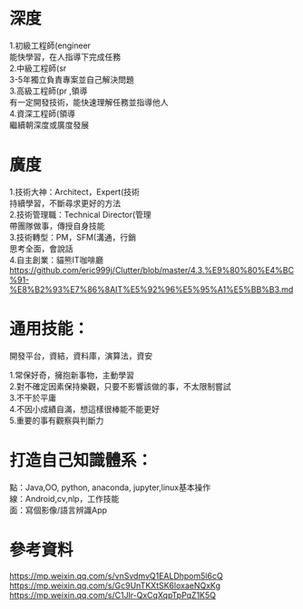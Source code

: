 # 深度  
1.初級工程師(engineer  
能快學習，在人指導下完成任務  
2.中級工程師(sr  
3-5年獨立負責專案並自己解決問題  
3.高級工程師(pr ,領導  
有一定開發技術，能快速理解任務並指導他人  
4.資深工程師(領導  
繼續朝深度或廣度發展    

# 廣度  
1.技術大神：Architect，Expert(技術    
持續學習，不斷尋求更好的方法  
2.技術管理職：Technical Director(管理   
帶團隊做事，傳授自身技能  
3.技術轉型：PM，SFM(溝通，行銷  
思考全面，會說話  
4.自主創業：貓熊IT咖啡廳  
https://github.com/eric999j/Clutter/blob/master/4.3.%E9%80%80%E4%BC%91-%E8%B2%93%E7%86%8AIT%E5%92%96%E5%95%A1%E5%BB%B3.md  

# 通用技能：  
開發平台，資結，資料庫，演算法，資安 
  
1.常保好奇，擁抱新事物，主動學習  
2.對不確定因素保持樂觀，只要不影響該做的事，不太限制嘗試  
3.不干於平庸  
4.不因小成績自滿，想這樣很棒能不能更好  
5.重要的事有觀察與判斷力  

# 打造自己知識體系：  
點：Java,OO, python, anaconda, jupyter,linux基本操作  
線：Android,cv,nlp，工作技能  
面：寫個影像/語言辨識App 

# 參考資料  
https://mp.weixin.qq.com/s/vnSvdmvQ1EALDhpom5l6cQ  
https://mp.weixin.qq.com/s/Gc9UnTKXtSK6loxaeNQxKg  
https://mp.weixin.qq.com/s/C1Jlr-QxCqXqpTpPqZ1K5Q  
